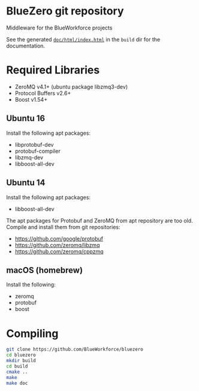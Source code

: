 BlueZero git repository
=======================

Middleware for the BlueWorkforce projects

See the generated [`doc/html/index.html`](https://blueworkforce.github.io/bluezero/) in the `build` dir for the documentation.

Required Libraries
==================

 - ZeroMQ v4.1+ (ubuntu package libzmq3-dev)
 - Protocol Buffers v2.6+
 - Boost v1.54+

Ubuntu 16
---------

Install the following apt packages:

 - libprotobuf-dev
 - protobuf-compiler
 - libzmq-dev
 - libboost-all-dev

Ubuntu 14
---------

Install the following apt packages:

 - libboost-all-dev

The apt packages for Protobuf and ZeroMQ from apt repository are too old. Compile and install them from git repositories:

 - https://github.com/google/protobuf
 - https://github.com/zeromq/libzmq
 - https://github.com/zeromq/cppzmq

macOS (homebrew)
----------------

Install the following:

 - zeromq
 - protobuf
 - boost

Compiling
=========

```bash
git clone https://github.com/BlueWorkforce/bluezero
cd bluezero
mkdir build
cd build
cmake ..
make
make doc
```

